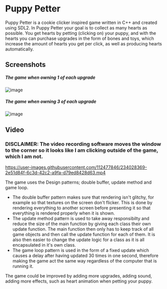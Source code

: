 # Puppy Petter
Puppy Petter is a cookie clicker inspired game written in C++ and created using SDL2. In Puppy Petter your goal is to collect as many hearts as possible. You get hearts by petting (clicking on) your puppy, and with the hearts you can purchase upgrades in the form of bones and toys, which increase the amount of hearts you get per click, as well as producing hearts automatically. 

## Screenshots

##### The game when owning 1 of each upgrade
![image](https://user-images.githubusercontent.com/112477846/234026848-cafe04a8-a666-494d-8113-c8fa56a4e099.png)

##### The game when owning 3 of each upgrade
![image](https://user-images.githubusercontent.com/112477846/234027341-16989328-88af-4295-a2e0-813b25188172.png)

## Video

### DISCLAIMER: The video recording software moves the window to the corner so it looks like I am clicking outside of the game, which I am not.
https://user-images.githubusercontent.com/112477846/234028369-2e51d84f-6c3d-42c2-a9fa-d79ed8428d63.mp4

The game uses the Design patterns; double buffer, update method and game loop.
- The double buffer pattern makes sure that rendering isn't glitchy, for example so that textures on the screen don't flicker. This is done by rendering everything to another screen before presenting it so that everything is rendered properly when it is shown.
- The update method pattern is used to take away responsibilty and reduce the size of the main function by giving each class their own update function. The main function then only has to keep track of all game objects and then call the update function for each of them. It is also then easier to change the update logic for a class as it is all encapsulated in it's own class. 
- The game loop pattern is used in the form of a fixed update which causes a delay after having updated 30 times in one second, therefore making the game act the same way regardless of the computer that is running it. 

The game could be improved by adding more upgrades, adding sound, adding more effects, such as heart animation when petting your puppy. 
